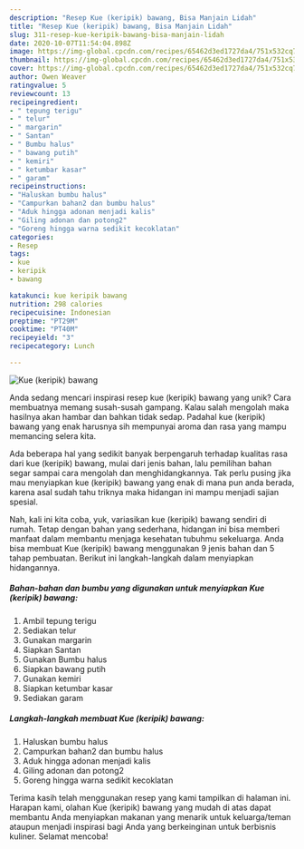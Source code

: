 ```yaml
---
description: "Resep Kue (keripik) bawang, Bisa Manjain Lidah"
title: "Resep Kue (keripik) bawang, Bisa Manjain Lidah"
slug: 311-resep-kue-keripik-bawang-bisa-manjain-lidah
date: 2020-10-07T11:54:04.898Z
image: https://img-global.cpcdn.com/recipes/65462d3ed1727da4/751x532cq70/kue-keripik-bawang-foto-resep-utama.jpg
thumbnail: https://img-global.cpcdn.com/recipes/65462d3ed1727da4/751x532cq70/kue-keripik-bawang-foto-resep-utama.jpg
cover: https://img-global.cpcdn.com/recipes/65462d3ed1727da4/751x532cq70/kue-keripik-bawang-foto-resep-utama.jpg
author: Owen Weaver
ratingvalue: 5
reviewcount: 13
recipeingredient:
- " tepung terigu"
- " telur"
- " margarin"
- " Santan"
- " Bumbu halus"
- " bawang putih"
- " kemiri"
- " ketumbar kasar"
- " garam"
recipeinstructions:
- "Haluskan bumbu halus"
- "Campurkan bahan2 dan bumbu halus"
- "Aduk hingga adonan menjadi kalis"
- "Giling adonan dan potong2"
- "Goreng hingga warna sedikit kecoklatan"
categories:
- Resep
tags:
- kue
- keripik
- bawang

katakunci: kue keripik bawang 
nutrition: 298 calories
recipecuisine: Indonesian
preptime: "PT29M"
cooktime: "PT40M"
recipeyield: "3"
recipecategory: Lunch

---
```



![Kue (keripik) bawang](https://img-global.cpcdn.com/recipes/65462d3ed1727da4/751x532cq70/kue-keripik-bawang-foto-resep-utama.jpg)

Anda sedang mencari inspirasi resep kue (keripik) bawang yang unik? Cara membuatnya memang susah-susah gampang. Kalau salah mengolah maka hasilnya akan hambar dan bahkan tidak sedap. Padahal kue (keripik) bawang yang enak harusnya sih mempunyai aroma dan rasa yang mampu memancing selera kita.



Ada beberapa hal yang sedikit banyak berpengaruh terhadap kualitas rasa dari kue (keripik) bawang, mulai dari jenis bahan, lalu pemilihan bahan segar sampai cara mengolah dan menghidangkannya. Tak perlu pusing jika mau menyiapkan kue (keripik) bawang yang enak di mana pun anda berada, karena asal sudah tahu triknya maka hidangan ini mampu menjadi sajian spesial.


Nah, kali ini kita coba, yuk, variasikan kue (keripik) bawang sendiri di rumah. Tetap dengan bahan yang sederhana, hidangan ini bisa memberi manfaat dalam membantu menjaga kesehatan tubuhmu sekeluarga. Anda bisa membuat Kue (keripik) bawang menggunakan 9 jenis bahan dan 5 tahap pembuatan. Berikut ini langkah-langkah dalam menyiapkan hidangannya.

<!--inarticleads1-->

##### Bahan-bahan dan bumbu yang digunakan untuk menyiapkan Kue (keripik) bawang:

1. Ambil  tepung terigu
1. Sediakan  telur
1. Gunakan  margarin
1. Siapkan  Santan
1. Gunakan  Bumbu halus
1. Siapkan  bawang putih
1. Gunakan  kemiri
1. Siapkan  ketumbar kasar
1. Sediakan  garam




<!--inarticleads2-->

##### Langkah-langkah membuat Kue (keripik) bawang:

1. Haluskan bumbu halus
1. Campurkan bahan2 dan bumbu halus
1. Aduk hingga adonan menjadi kalis
1. Giling adonan dan potong2
1. Goreng hingga warna sedikit kecoklatan




Terima kasih telah menggunakan resep yang kami tampilkan di halaman ini. Harapan kami, olahan Kue (keripik) bawang yang mudah di atas dapat membantu Anda menyiapkan makanan yang menarik untuk keluarga/teman ataupun menjadi inspirasi bagi Anda yang berkeinginan untuk berbisnis kuliner. Selamat mencoba!
